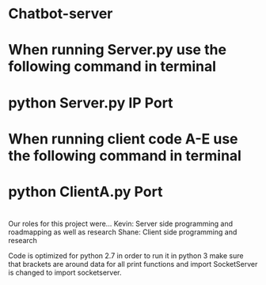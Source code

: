# Chatbot-server

# When running Server.py use the following command in terminal
# python Server.py IP Port
#
#
# When running client code A-E use the following command in terminal
# python ClientA.py Port
#

Our roles for this project were...
Kevin: Server side programming and roadmapping as well as research
Shane: Client side programming and research

Code is optimized for python 2.7 in order to run it in python 3 make sure that brackets are around data for all print functions and import SocketServer is changed to import socketserver.
